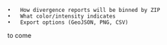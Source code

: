 	•	How divergence reports will be binned by ZIP
	•	What color/intensity indicates
	•	Export options (GeoJSON, PNG, CSV)

 to come
